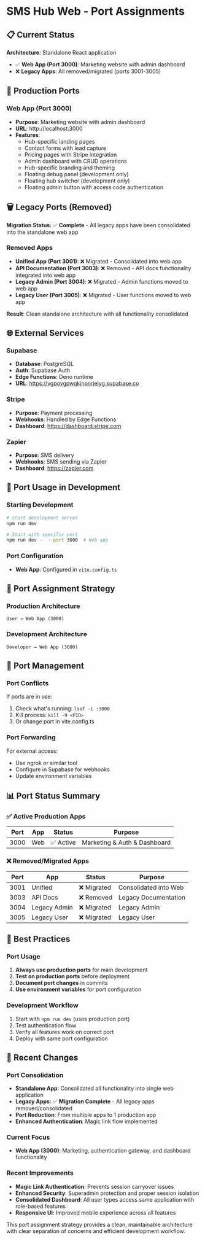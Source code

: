 # SMS Hub Web - Port Assignments

## 📋 Current Status

**Architecture**: Standalone React application
- ✅ **Web App (Port 3000)**: Marketing website with admin dashboard
- ❌ **Legacy Apps**: All removed/migrated (ports 3001-3005)

## 🚀 Production Ports

### Web App (Port 3000)
- **Purpose**: Marketing website with admin dashboard
- **URL**: http://localhost:3000
- **Features**:
  - Hub-specific landing pages
  - Contact forms with lead capture
  - Pricing pages with Stripe integration
  - Admin dashboard with CRUD operations
  - Hub-specific branding and theming
  - Floating debug panel (development only)
  - Floating hub switcher (development only)
  - Floating admin button with access code authentication
  
## 🗑️ Legacy Ports (Removed)

**Migration Status**: ✅ **Complete** - All legacy apps have been consolidated into the standalone web app

### Removed Apps
- **Unified App (Port 3001)**: ❌ Migrated - Consolidated into web app
- **API Documentation (Port 3003)**: ❌ Removed - API docs functionality integrated into web app
- **Legacy Admin (Port 3004)**: ❌ Migrated - Admin functions moved to web app
- **Legacy User (Port 3005)**: ❌ Migrated - User functions moved to web app

**Result**: Clean standalone architecture with all functionality consolidated

## 🌐 External Services

### Supabase
- **Database**: PostgreSQL
- **Auth**: Supabase Auth
- **Edge Functions**: Deno runtime
- **URL**: https://vgpovgpwqkjnpnrjelyg.supabase.co

### Stripe
- **Purpose**: Payment processing
- **Webhooks**: Handled by Edge Functions
- **Dashboard**: https://dashboard.stripe.com

### Zapier
- **Purpose**: SMS delivery
- **Webhooks**: SMS sending via Zapier
- **Dashboard**: https://zapier.com

## 🔄 Port Usage in Development

### Starting Development
```bash
# Start development server
npm run dev

# Start with specific port
npm run dev -- --port 3000  # Web app
```

### Port Configuration
- **Web App**: Configured in `vite.config.ts`

## 🎯 Port Assignment Strategy

### Production Architecture
```
User → Web App (3000)
```

### Development Architecture
```
Developer → Web App (3000)
```

## 🔧 Port Management

### Port Conflicts
If ports are in use:
1. Check what's running: `lsof -i :3000`
2. Kill process: `kill -9 <PID>`
3. Or change port in vite.config.ts

### Port Forwarding
For external access:
- Use ngrok or similar tool
- Configure in Supabase for webhooks
- Update environment variables

## 📊 Port Status Summary

### ✅ Active Production Apps
| Port | App | Status | Purpose |
|------|-----|--------|---------|
| 3000 | Web | ✅ Active | Marketing & Auth & Dashboard |

### ❌ Removed/Migrated Apps
| Port | App | Status | Purpose |
|------|-----|--------|---------|
| 3001 | Unified | ❌ Migrated | Consolidated into Web |
| 3003 | API Docs | ❌ Removed | Legacy Documentation |
| 3004 | Legacy Admin | ❌ Migrated | Legacy Admin |
| 3005 | Legacy User | ❌ Migrated | Legacy User |

## 🎯 Best Practices

### Port Usage
1. **Always use production ports** for main development
2. **Test on production ports** before deployment
3. **Document port changes** in commits
4. **Use environment variables** for port configuration

### Development Workflow
1. Start with `npm run dev` (uses production port)
2. Test authentication flow
3. Verify all features work on correct port
4. Deploy with same port configuration

## 🔄 Recent Changes

### Port Consolidation
- **Standalone App**: Consolidated all functionality into single web application
- **Legacy Apps**: ✅ **Migration Complete** - All legacy apps removed/consolidated
- **Port Reduction**: From multiple apps to 1 production app
- **Enhanced Authentication**: Magic link flow implemented

### Current Focus
- **Web App (3000)**: Marketing, authentication gateway, and dashboard functionality

### Recent Improvements
- **Magic Link Authentication**: Prevents session carryover issues
- **Enhanced Security**: Superadmin protection and proper session isolation
- **Consolidated Dashboard**: All user types access same application with role-based features
- **Responsive UI**: Improved mobile experience across all features

This port assignment strategy provides a clean, maintainable architecture with clear separation of concerns and efficient development workflow.